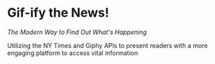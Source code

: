# Gif-ify the News!
_The Modern Way to Find Out What's Happening_

Utilizing the NY Times and Giphy APIs to present readers with a more engaging platform to access vital information
